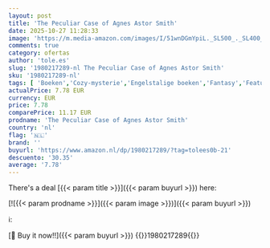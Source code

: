 ```yaml
---
layout: post
title: 'The Peculiar Case of Agnes Astor Smith'
date: 2025-10-27 11:28:33
image: 'https://m.media-amazon.com/images/I/51wnDGmYpiL._SL500_._SL400_.jpg'
comments: true
category: ofertas
author: 'tole.es'
slug: '1980217289-nl The Peculiar Case of Agnes Astor Smith'
sku: '1980217289-nl'
tags: [ 'Boeken','Cozy-mysterie','Engelstalige boeken','Fantasy','Featured Categories','Literatuur & fictie','Misdaad, mysterie & thrillers','Mysterie','Paranormale en urban fantasy','Paranormale fantasy','Sciencefiction en fantasie','🇳🇱', ]
actualPrice: 7.78 EUR
currency: EUR
price: 7.78
comparePrice: 11.17 EUR
prodname: 'The Peculiar Case of Agnes Astor Smith'
country: 'nl'
flag: '🇳🇱'
brand: ''
buyurl: 'https://www.amazon.nl/dp/1980217289/?tag=tolees0b-21'
descuento: '30.35'
average: '7.78'
---
```


There's a deal [{{< param title >}}]({{< param buyurl >}})  here:

[![{{< param prodname >}}]({{< param image >}})]({{< param buyurl >}})

ℹ️:


[🛒 Buy it now!!]({{< param buyurl >}})
{{<world>}}1980217289{{</world>}}
